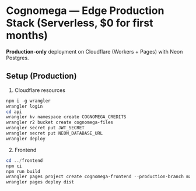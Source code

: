 # Cognomega — Edge Production Stack (Serverless, $0 for first months)

**Production-only** deployment on Cloudflare (Workers + Pages) with Neon Postgres.

## Setup (Production)
1) Cloudflare resources
```powershell
npm i -g wrangler
wrangler login
cd api
wrangler kv namespace create COGNOMEGA_CREDITS
wrangler r2 bucket create cognomega-files
wrangler secret put JWT_SECRET
wrangler secret put NEON_DATABASE_URL
wrangler deploy
```
2) Frontend
```powershell
cd ../frontend
npm ci
npm run build
wrangler pages project create cognomega-frontend --production-branch main
wrangler pages deploy dist
```
